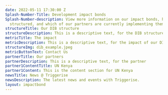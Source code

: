 ```yaml
---
date: 2022-05-11 17:30:00 Z
Splash-Number-Title: Development impact bonds
Splash-Number-description: View more information on our impact bonds, how they're
  structured, and which of our partners are currently implementing them.
structureTitle: Our DIB structure
structureDescription: This is a descriptive text, for the DIB structure
metricTitle: The impact
metricDescription: This is a descriptive text, for the impact of our DIB
structureImg: dib_example.jpeg
metricButtonText: Contact Us
partnerTitle: Our partners
partnerDescription: This is a descriptive text, for the partner
partner1ContentTitle: UN Kenya
partner1Content: This is the content section for UN Kenya
newsTitle: News @ Triggerise
newsDescription: The latest news and events with Triggerise.
layout: impactbond
---
```



